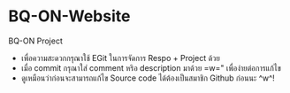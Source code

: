 BQ-ON-Website
=============

BQ-ON Project

- เพื่อความสะดวกกรุณาใช้ EGit ในการจัดการ Respo + Project ด้วย
- เมื่อ commit กรุณาใส่ comment หริอ description มาด้วย =w=" เพื่อง่ายต่อการแก้ไข
- ดูเหมือนว่าก่อนจะสามารถแก้ไข Source code ได้ต้องเป็นสมาชิก Github ก่อนนะ ^w^!
